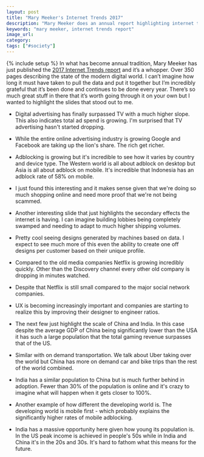 ```yaml
---
layout: post
title: "Mary Meeker's Internet Trends 2017"
description: "Mary Meeker does an annual report highlighting internet trends and the 2017 version was a blast to read."
keywords: "mary meeker, internet trends report"
image_url:
category:
tags: ["#society"]
---
```

{% include setup %}
In what has become annual tradition, Mary Meeker has just published the [2017 Internet Trends report](http://dq756f9pzlyr3.cloudfront.net/file/Internet+Trends+2017+Report.pdf) and it’s a whopper. Over 350 pages describing the state of the modern digital world. I can’t imagine how long it must have taken to pull the data and put it together but I’m incredibly grateful that it’s been done and continues to be done every year. There’s so much great stuff in there that it’s worth going through it on your own but I wanted to highlight the slides that stood out to me.

<ul class="thumbnails">
  <li>
    <div class="thumbnail">
      <amp-img src="{{ IMG_PATH }}mm-advertising-tv.png" alt="Digital vs tv advertising" width="1910" height="1432" layout="responsive"></amp-img>
      <p class="caption">Digital advertising has finally surpassed TV with a much higher slope. This also indicates total ad spend is growing. I'm surprised that TV advertising hasn't started dropping.</p>
    </div>
  </li>

  <li>
    <div class="thumbnail">
      <amp-img src="{{ IMG_PATH }}mm-google-fb-ad.png" alt="Google vs FB vs others" width="1914" height="1428" layout="responsive"></amp-img>
      <p class="caption">While the entire online advertising industry is growing Google and Facebook are taking up the lion's share. The rich get richer.</p>
    </div>
  </li>

  <li>
    <div class="thumbnail">
      <amp-img src="{{ IMG_PATH }}mm-adblock.png" alt="Adblock rates" width="1910" height="1434" layout="responsive"></amp-img>
      <p class="caption">Adblocking is growing but it's incredible to see how it varies by country and device type. The Western world is all about adblock on desktop but Asia is all about adblock on mobile. It's incredible that Indonesia has an adblock rate of 58% on mobile.</p>
    </div>
  </li>

  <li>
    <div class="thumbnail">
      <amp-img src="{{ IMG_PATH }}mm-how-it-works.png" alt="How do things work?" width="1910" height="1426" layout="responsive"></amp-img>
      <p class="caption">I just found this interesting and it makes sense given that we're doing so much shopping online and need more proof that we're not being scammed.</p>
    </div>
  </li>

  <li>
    <div class="thumbnail">
      <amp-img src="{{ IMG_PATH }}mm-landlord-storage.png" alt="Landlords need more storage space" width="1914" height="1434" layout="responsive"></amp-img>
      <p class="caption">Another interesting slide that just highlights the secondary effects the internet is having. I can imagine building lobbies being completely swamped and needing to adapt to much higher shipping volumes.</p>
    </div>
  </li>

  <li>
    <div class="thumbnail">
      <amp-img src="{{ IMG_PATH }}mm-stitchfix-ai-clothing.png" alt="Stitchfix selling AI generated clothing" width="1908" height="1428" layout="responsive"></amp-img>
      <p class="caption">Pretty cool seeing designs generated by machines based on data. I expect to see much more of this even the ability to create one off designs per customer based on their unique profile.</p>
    </div>
  </li>

  <li>
    <div class="thumbnail">
      <amp-img src="{{ IMG_PATH }}mm-netflix.png" alt="Netflix is growing quickly" width="1912" height="1430" layout="responsive"></amp-img>
      <p class="caption">Compared to the old media companies Netflix is growing incredibly quickly. Other than the Discovery channel every other old company is dropping in minutes watched.</p>
    </div>
  </li>

  <li>
    <div class="thumbnail">
      <amp-img src="{{ IMG_PATH }}mm-netflix-2.png" alt="But it's still small" width="1914" height="1430" layout="responsive"></amp-img>
      <p class="caption">Despite that Netflix is still small compared to the major social network companies.</p>
    </div>
  </li>

  <li>
    <div class="thumbnail">
      <amp-img src="{{ IMG_PATH }}mm-ux-ratio.png" alt="Designers vs engineer ratio" width="1910" height="1424" layout="responsive"></amp-img>
      <p class="caption">UX is becoming increasingly important and companies are starting to realize this by improving their designer to engineer ratios.</p>
    </div>
  </li>

  <li>
    <div class="thumbnail">
      <amp-img src="{{ IMG_PATH }}mm-china-gaming.png" alt="Gaming is huge in China" width="1910" height="1434" layout="responsive"></amp-img>
      <p class="caption">The next few just highlight the scale of China and India. In this case despite the average GDP of China being significantly lower than the USA it has such a large population that the total gaming revenue surpasses that of the US.</p>
    </div>
  </li>

  <li>
    <div class="thumbnail">
      <amp-img src="{{ IMG_PATH }}mm-china-transportation.png" alt="On demand transportation in China" width="1908" height="1430" layout="responsive"></amp-img>
      <p class="caption">Similar with on demand transportation. We talk about Uber taking over the world but China has more on demand car and bike trips than the rest of the world combined.</p>
    </div>
  </li>

  <li>
    <div class="thumbnail">
      <amp-img src="{{ IMG_PATH }}mm-india-penetration.png" alt="Internet in India" width="1910" height="1430" layout="responsive"></amp-img>
      <p class="caption">India has a similar population to China but is much further behind in adoption. Fewer than 30% of the population is online and it's crazy to imagine what will happen when it gets closer to 100%.</p>
    </div>
  </li>

  <li>
    <div class="thumbnail">
      <amp-img src="{{ IMG_PATH }}mm-mobile-usage.png" alt="Mobile usage" width="1912" height="1434" layout="responsive"></amp-img>
      <p class="caption">Another example of how different the developing world is. The developing world is mobile first - which probably explains the significantly higher rates of mobile adblocking.</p>
    </div>
  </li>

  <li>
    <div class="thumbnail">
      <amp-img src="{{ IMG_PATH }}mm-age-income-distribution.png" alt="Mobile usage" width="1908" height="1426" layout="responsive"></amp-img>
      <p class="caption">India has a massive opportunity here given how young its population is. In the US peak income is achieved in people's 50s while in India and China it's in the 20s and 30s. It's hard to fathom what this means for the future.</p>
    </div>
  </li>
</ul>
